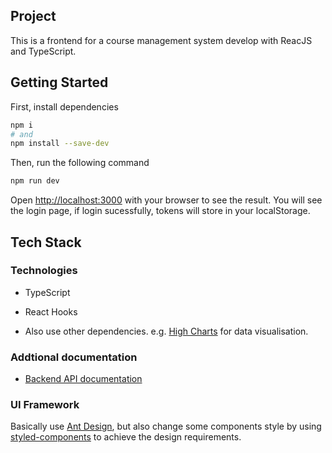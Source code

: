 ## Project
This is a frontend for a course management system develop with ReacJS and TypeScript.

## Getting Started
First, install dependencies

```bash
npm i
# and
npm install --save-dev
```

Then, run the following command
```bash
npm run dev
```
Open [http://localhost:3000](http://localhost:3000) with your browser to see the result.
You will see the login page, if login sucessfully, tokens will store in your localStorage.

## Tech Stack
### Technologies
* TypeScript

* React Hooks

* Also use other dependencies. e.g. [High Charts](https://api.highcharts.com/highcharts/) for data visualisation.

### Addtional documentation
* [Backend API documentation](https://cms.chtoma.com/swagger/#/)

### UI Framework
Basically use [Ant Design](https://ant.design/), but also change some components style by using [styled-components](https://styled-components.com/) to achieve the design requirements.
